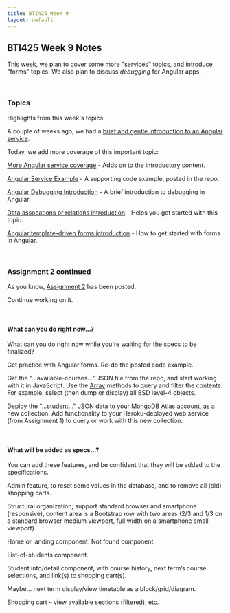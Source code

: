 ```yaml
---
title: BTI425 Week 9
layout: default
---
```


## BTI425 Week 9 Notes

This week, we plan to cover some more "services" topics, and introduce "forms" topics. We also plan to discuss *debugging* for Angular apps. 

<br>

### Topics

Highlights from this week's topics: 

A couple of weeks ago, we had a [brief and gentle introduction to an Angular service](/bti425/notes/angular-services-intro). 

Today, we add more coverage of this important topic: 

[More Angular service coverage](angular-services-more) - Adds on to the introductory content.

[Angular Service Example](angular-services-example) - A supporting code example, posted in the repo.

[Angular Debugging Introduction](angular-debug-intro) - A brief introduction to debugging in Angular. 

[Data assocations or relations introduction](data-assoc-intro) - Helps you get started with this topic.

[Angular template-driven forms introduction](angular-forms-intro) - How to get started with forms in Angular. 

<br>

### Assignment 2 continued

As you know, [Assignment 2](/graded-work/assign2) has been posted. 

Continue working on it. 

<br>

#### What can you do right now...?

What can you do right now while you're waiting for the specs to be finalized?

Get practice with Angular forms. Re-do the posted code example. 

Get the "...available-courses..." JSON file from the repo, and start working with it in JavaScript. Use the [Array](https://developer.mozilla.org/en-US/docs/Web/JavaScript/Reference/Global_Objects/Array) methods to query and filter the contents. For example, select (then dump or display) all BSD level-4 objects. 

Deploy the "...student..." JSON data to your MongoDB Atlas account, as a new collection. Add functionality to your Heroku-deployed web service (from Assignment 1) to query or work with this new collection. 

<br>

#### What will be added as specs...?

You can add these features, and be confident that they will be added to the specifications. 

Admin feature, to reset some values in the database, and to remove all (old) shopping carts. 

Structural organization; support standard browser and smartphone (responsive), content area is a Bootstrap row with two areas (2/3 and 1/3 on a standard browser medium viewport, full width on a smartphone small viewport). 

Home or landing component. Not found component. 

List-of-students component. 

Student info/detail component, with course history, next term’s course selections, and link(s) to shopping cart(s). 

Maybe… next term display/view timetable as a block/grid/diagram. 

Shopping cart – view available sections (filtered), etc. 

<br>
